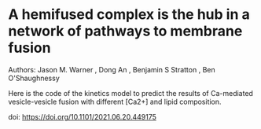 # A hemifused complex is the hub in a network of pathways to membrane fusion

Authors: Jason M. Warner , Dong An , Benjamin S Stratton , Ben O'Shaughnessy

Here is the code of the kinetics model to predict the results of Ca-mediated vesicle-vesicle fusion with different [Ca2+] and lipid composition.

doi: https://doi.org/10.1101/2021.06.20.449175
